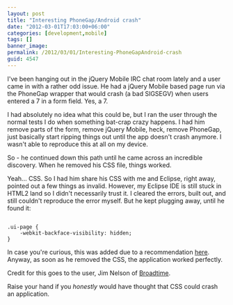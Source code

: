 ```yaml
---
layout: post
title: "Interesting PhoneGap/Android crash"
date: "2012-03-01T17:03:00+06:00"
categories: [development,mobile]
tags: []
banner_image: 
permalink: /2012/03/01/Interesting-PhoneGapAndroid-crash
guid: 4547
---
```


I've been hanging out in the jQuery Mobile IRC chat room lately and a user came in with a rather odd issue. He had a jQuery Mobile based page run via the PhoneGap wrapper that would crash (a bad SIGSEGV) when users entered a 7 in a form field. Yes, a 7.
<!--more-->
<p/>

I had absolutely no idea what this could be, but I ran the user through the normal tests I do when something bat-crap crazy happens. I had him remove parts of the form, remove jQuery Mobile, heck, remove PhoneGap, just basically start ripping things out until the app doesn't crash anymore. I wasn't able to reproduce this at all on my device.

<p/>

So - he continued down this path until he came across an incredible discovery. When he removed his CSS file, things worked.

<p/>

Yeah... CSS. So I had him share his CSS with me and Eclipse, right away, pointed out a few things as invalid. However, my Eclipse IDE is still stuck in HTML2 land so I didn't necessarily trust it. I cleared the errors, built out, and still couldn't reproduce the error myself. But he kept plugging away, until he found it:

<p/>

<code>
.ui-page {
	-webkit-backface-visibility: hidden;
}
</code>

<p>

In case you're curious, this was added due to a recommendation <a href="https://forum.jquery.com/topic/first-page-transistion-in-phonegap-blank-screen-before-transition">here</a>. Anyway, as soon as he removed the CSS, the application worked perfectly.

<p>

Credit for this goes to the user, Jim Nelson of <a href="http://www.broadtime.com">Broadtime</a>. 

<p>

Raise your hand if you <i>honestly</i> would have thought that CSS could crash an application.